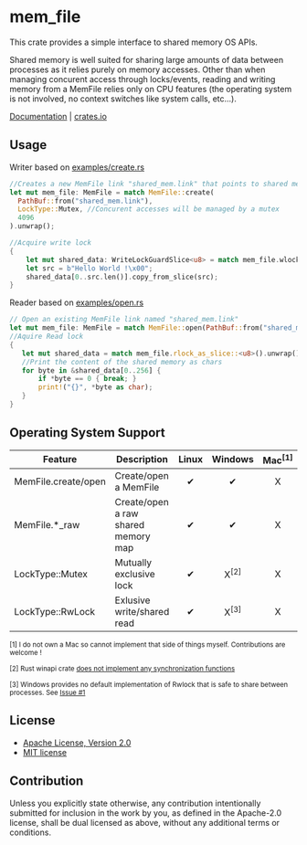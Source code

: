 # mem_file

This crate provides a simple interface to shared memory OS APIs.

Shared memory is well suited for sharing large amounts of data between processes as it relies purely on memory accesses. Other than when managing concurent access through locks/events, reading and writing memory from a MemFile relies only on CPU features (the operating system is not involved, no context switches like system calls, etc...).

[Documentation](https://docs.rs/mem_file/) | [crates.io](https://crates.io/crates/mem_file)

## Usage

Writer based on [examples/create.rs](examples/create.rs)
``` rust
//Creates a new MemFile link "shared_mem.link" that points to shared memory of size 4096
let mut mem_file: MemFile = match MemFile::create(
  PathBuf::from("shared_mem.link"),
  LockType::Mutex, //Concurent accesses will be managed by a mutex
  4096
).unwrap();

//Acquire write lock
{
    let mut shared_data: WriteLockGuardSlice<u8> = match mem_file.wlock_as_slice().unwrap();
    let src = b"Hello World !\x00";
    shared_data[0..src.len()].copy_from_slice(src);
}
```

Reader based on [examples/open.rs](examples/open.rs)
``` rust
// Open an existing MemFile link named "shared_mem.link"
let mut mem_file: MemFile = match MemFile::open(PathBuf::from("shared_mem.link")).unwrap();
//Aquire Read lock
{
   let mut shared_data = match mem_file.rlock_as_slice::<u8>().unwrap();
   //Print the content of the shared memory as chars
   for byte in &shared_data[0..256] {
       if *byte == 0 { break; }
       print!("{}", *byte as char);
   }
}
```

## Operating System Support

| Feature| Description | Linux | Windows|  Mac<sup>[1]</sup>|
|--------|-------------|:-----:|:------:|:----:|
|MemFile.create/open|Create/open a MemFile|✔|✔|X|
|MemFile.*_raw|Create/open a raw shared memory map|✔|✔|X|
|LockType::Mutex|Mutually exclusive lock|✔|X<sup>[2]</sup>|X|
|LockType::RwLock|Exlusive write/shared read|✔|X<sup>[3]</sup>|X|

<sup>[1] I do not own a Mac so cannot implement that side of things myself. Contributions are welcome !</sup>

<sup>[2] Rust winapi crate [does not implement any synchronization functions](https://github.com/retep998/winapi-rs/issues/609)</sup>

<sup>[3] Windows provides no default implementation of Rwlock that is safe to share between processes. See [Issue #1](https://github.com/elast0ny/mem_file/issues/1)</sup>

## License

 * [Apache License, Version 2.0](http://www.apache.org/licenses/LICENSE-2.0)
 * [MIT license](http://opensource.org/licenses/MIT)

## Contribution

Unless you explicitly state otherwise, any contribution intentionally submitted
for inclusion in the work by you, as defined in the Apache-2.0 license, shall be
dual licensed as above, without any additional terms or conditions.
